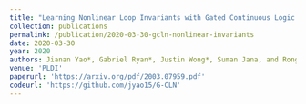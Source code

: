 ```yaml
---
title: "Learning Nonlinear Loop Invariants with Gated Continuous Logic Networks"
collection: publications
permalink: /publication/2020-03-30-gcln-nonlinear-invariants
date: 2020-03-30
year: 2020
authors: Jianan Yao*, Gabriel Ryan*, Justin Wong*, Suman Jana, and Ronghui Gu
venue: 'PLDI'
paperurl: 'https://arxiv.org/pdf/2003.07959.pdf'
codeurl: 'https://github.com/jyao15/G-CLN'
---
```

